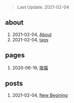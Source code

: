 > Last Update: 2021-02-04

## about
1. 2021-02-04, [About](about/me.md)
1. 2021-02-04, [tags](about/tags.md)
## pages
1. 2020-06-19, [吸猫](pages/吸猫.md)
## posts
1. 2021-02-04, [New Begining](posts/bookmarks.md)